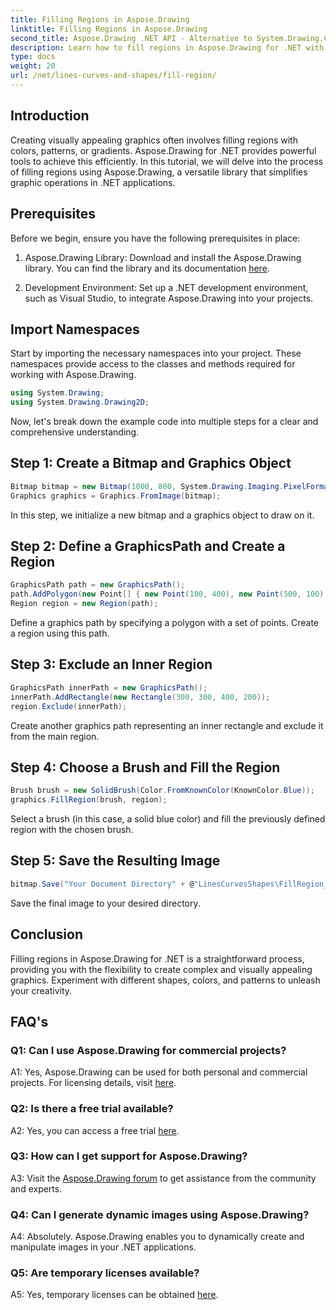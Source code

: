 ```yaml
---
title: Filling Regions in Aspose.Drawing
linktitle: Filling Regions in Aspose.Drawing
second_title: Aspose.Drawing .NET API - Alternative to System.Drawing.Common
description: Learn how to fill regions in Aspose.Drawing for .NET with this step-by-step tutorial. Enhance your graphic design skills effortlessly.
type: docs
weight: 20
url: /net/lines-curves-and-shapes/fill-region/
---
```

## Introduction

Creating visually appealing graphics often involves filling regions with colors, patterns, or gradients. Aspose.Drawing for .NET provides powerful tools to achieve this efficiently. In this tutorial, we will delve into the process of filling regions using Aspose.Drawing, a versatile library that simplifies graphic operations in .NET applications.

## Prerequisites

Before we begin, ensure you have the following prerequisites in place:

1. Aspose.Drawing Library: Download and install the Aspose.Drawing library. You can find the library and its documentation [here](https://reference.aspose.com/drawing/net/).

2. Development Environment: Set up a .NET development environment, such as Visual Studio, to integrate Aspose.Drawing into your projects.

## Import Namespaces

Start by importing the necessary namespaces into your project. These namespaces provide access to the classes and methods required for working with Aspose.Drawing.

```csharp
using System.Drawing;
using System.Drawing.Drawing2D;
```


Now, let's break down the example code into multiple steps for a clear and comprehensive understanding.

## Step 1: Create a Bitmap and Graphics Object

```csharp
Bitmap bitmap = new Bitmap(1000, 800, System.Drawing.Imaging.PixelFormat.Format32bppPArgb);
Graphics graphics = Graphics.FromImage(bitmap);
```

In this step, we initialize a new bitmap and a graphics object to draw on it.

## Step 2: Define a GraphicsPath and Create a Region

```csharp
GraphicsPath path = new GraphicsPath();
path.AddPolygon(new Point[] { new Point(100, 400), new Point(500, 100), new Point(900, 400), new Point(500, 700) });
Region region = new Region(path);
```

Define a graphics path by specifying a polygon with a set of points. Create a region using this path.

## Step 3: Exclude an Inner Region

```csharp
GraphicsPath innerPath = new GraphicsPath();
innerPath.AddRectangle(new Rectangle(300, 300, 400, 200));
region.Exclude(innerPath);
```

Create another graphics path representing an inner rectangle and exclude it from the main region.

## Step 4: Choose a Brush and Fill the Region

```csharp
Brush brush = new SolidBrush(Color.FromKnownColor(KnownColor.Blue));
graphics.FillRegion(brush, region);
```

Select a brush (in this case, a solid blue color) and fill the previously defined region with the chosen brush.

## Step 5: Save the Resulting Image

```csharp
bitmap.Save("Your Document Directory" + @"LinesCurvesShapes\FillRegion_out.png");
```

Save the final image to your desired directory.

## Conclusion

Filling regions in Aspose.Drawing for .NET is a straightforward process, providing you with the flexibility to create complex and visually appealing graphics. Experiment with different shapes, colors, and patterns to unleash your creativity.

## FAQ's

### Q1: Can I use Aspose.Drawing for commercial projects?

A1: Yes, Aspose.Drawing can be used for both personal and commercial projects. For licensing details, visit [here](https://purchase.aspose.com/buy).

### Q2: Is there a free trial available?

A2: Yes, you can access a free trial [here](https://releases.aspose.com/).

### Q3: How can I get support for Aspose.Drawing?

A3: Visit the [Aspose.Drawing forum](https://forum.aspose.com/c/diagram/17) to get assistance from the community and experts.

### Q4: Can I generate dynamic images using Aspose.Drawing?

A4: Absolutely. Aspose.Drawing enables you to dynamically create and manipulate images in your .NET applications.

### Q5: Are temporary licenses available?

A5: Yes, temporary licenses can be obtained [here](https://purchase.aspose.com/temporary-license/).
